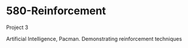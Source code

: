 # 580-Reinforcement
Project 3

Artificial Intelligence, Pacman. Demonstrating reinforcement techniques
